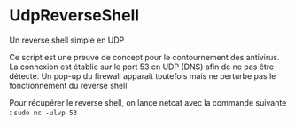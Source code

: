 # UdpReverseShell
Un reverse shell simple en UDP

Ce script est une preuve de concept pour le contournement des antivirus.
La connexion est établie sur le port 53 en UDP (DNS) afin de ne pas être détecté.
Un pop-up du firewall apparait toutefois mais ne perturbe pas le fonctionnement du reverse shell 

Pour récupérer le reverse shell, on lance netcat avec la commande suivante :
`sudo nc -ulvp 53`
